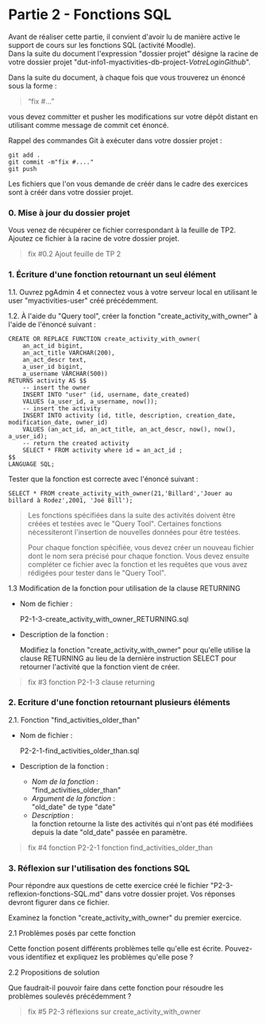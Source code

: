 # Partie 2 - Fonctions SQL

Avant de réaliser cette partie, il convient d'avoir lu de manière active le support de cours sur les fonctions SQL (activité Moodle).  
Dans la suite du document l'expression "dossier projet" désigne la racine de votre dossier projet "dut-info1-myactivities-db-project-*VotreLoginGithub*".

Dans la suite du document, à chaque fois que vous trouverez un énoncé  sous la forme :

> “fix #...”

vous devez committer et pusher les modifications sur votre dépôt distant en utilisant comme message de commit cet énoncé.

Rappel des commandes Git à exécuter dans votre dossier projet :

    git add .
    git commit -m"fix #...."
    git push

Les fichiers que l'on vous demande de créér dans le cadre des exercices sont à créér dans votre dossier projet.

### 0. Mise à jour du dossier projet 

Vous venez de récupérer ce fichier correspondant à la feuille de TP2. 
Ajoutez ce fichier à la racine de votre dossier projet.

> fix #0.2 Ajout feuille de TP 2

### 1. Écriture d'une fonction retournant un seul élément 

1.1. Ouvrez pgAdmin 4 et connectez vous à votre serveur local en utilisant le user "myactivities-user" créé précédemment.

1.2. À l'aide du "Query tool", créer la fonction "create_activity_with_owner" à l'aide de l'énoncé suivant :

    CREATE OR REPLACE FUNCTION create_activity_with_owner(
        an_act_id bigint, 
        an_act_title VARCHAR(200), 
        an_act_descr text, 
        a_user_id bigint,
        a_username VARCHAR(500)) 
    RETURNS activity AS $$
        -- insert the owner
        INSERT INTO "user" (id, username, date_created) 
        VALUES (a_user_id, a_username, now());
        -- insert the activity
        INSERT INTO activity (id, title, description, creation_date, modification_date, owner_id)
        VALUES (an_act_id, an_act_title, an_act_descr, now(), now(), a_user_id);
        -- return the created activity
        SELECT * FROM activity where id = an_act_id ;
    $$
    LANGUAGE SQL;

Tester que la fonction est correcte avec l'énoncé suivant :

    SELECT * FROM create_activity_with_owner(21,'Billard','Jouer au billard à Rodez',2001, 'Joé Bill');

> Les fonctions spécifiées dans la suite des activités doivent être créées et testées avec le "Query Tool". Certaines fonctions nécessiteront l'insertion de nouvelles données pour être testées. 
>
>Pour chaque fonction spécifiée, vous devez créer un nouveau fichier dont le nom sera précisé pour chaque fonction. Vous devez ensuite compléter ce fichier avec la fonction et les requêtes que vous avez rédigées pour tester dans le "Query Tool".

1.3 Modification de la fonction pour utilisation de la clause RETURNING

- Nom de fichier :  

    P2-1-3-create_activity_with_owner_RETURNING.sql

- Description de la fonction :  

    Modifiez la fonction "create_activity_with_owner" pour qu'elle utilise la clause RETURNING au lieu de la dernière instruction SELECT pour retourner l'activité que la fonction vient de créer.

> fix #3 fonction P2-1-3 clause returning

### 2. Ecriture d'une fonction retournant plusieurs éléments

2.1. Fonction "find_activities_older_than"

- Nom de fichier :  

    P2-2-1-find_activities_older_than.sql

- Description de la fonction :  

    - *Nom de la fonction* :  
    "find_activities_older_than"  
    - *Argument de la fonction* :  
    "old_date" de type "date"  
    - *Description* :   
    la fonction retourne la liste des activités qui n'ont pas été modifiées depuis la date "old_date" passée en paramètre.

> fix #4 fonction P2-2-1 fonction find_activities_older_than

### 3. Réflexion sur l'utilisation des fonctions SQL

Pour répondre aux questions de cette exercice créé le fichier "P2-3-reflexion-fonctions-SQL.md" dans votre dossier projet. Vos réponses devront figurer dans ce fichier.

Examinez la fonction "create_activity_with_owner" du premier exercice.

2.1 Problèmes posés par cette fonction

Cette fonction posent différents problèmes telle qu'elle est écrite.
Pouvez-vous identifiez et expliquez les problèmes qu'elle pose ?


2.2 Propositions de solution

Que faudrait-il pouvoir faire dans cette fonction pour résoudre les problèmes soulevés précédemment ?

> fix #5 P2-3 réflexions sur create_activity_with_owner